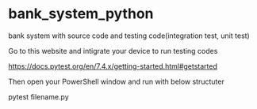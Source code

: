# bank_system_python
bank system with source code and testing code(integration test, unit test)


Go to this website and intigrate your device to run testing codes

   https://docs.pytest.org/en/7.4.x/getting-started.html#getstarted




Then open your PowerShell window and run with below structuter

   pytest filename.py
